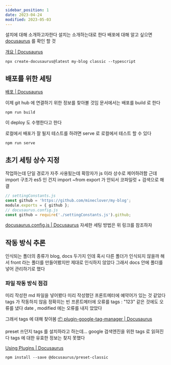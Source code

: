 ```yaml
---
sidebar_position: 1
date: 2023-04-24
modified: 2023-05-03
---
```


설치에 대해 소개하고자한다 설치는 소개하는대로 한다
배포에 대해 알고 싶으면 [docusaurus](../docusaurus) 를 확인 할 것

[개요 | Docusaurus](https://docusaurus.io/ko/docs)

```
npx create-docusaurus@latest my-blog classic --typescript
```

## 배포를 위한 세팅

[배포 | Docusaurus](https://docusaurus.io/ko/docs/deployment)

이제 git hub 에 연결하기 위한 정보를 찾아볼 것임
문서에서는 배포를 build 로 한다

```
npm run build
```

이 deploy 도 수행한다고 한다

로컬에서 배포가 잘 될지 테스트를 하려면 serve 로 로컬에서 테스트 할 수 있다

```
npm run serve
```

## 초기 세팅 상수 지정

작업하는데 단일 경로가 자주 사용됬는데 확장자가 js 이라 상수로 제어하려함
근데 import 구조가 es5 인 건지 import ~from export 가 안되서 코파일럿 + 검색으로 해결

```js
// settingConstants.js
const github = 'https://github.com/mineclover/my-blog';
module.exports = { github };
// docusaurus.config.js
const github = require('./settingConstants.js').github;
```

[docusaurus.config.js | Docusaurus](https://docusaurus.io/docs/api/docusaurus-config#onBrokenLinks)
자세한 세팅 방법은 위 링크를 참조하자

## 작동 방식 추론

인식되는 폴더의 종류가 blog, docs 두가지 인데
혹시 다른 폴더가 인식되지 않을까 해서 front 라는 폴더를 만들어봤지만 제대로 인식하지 않았다
그래서 docs 안에 폴더를 넣어 관리하기로 했다

### 파일 작동 방식 점검

미리 작성한 md 파일을 넣어봤다
미리 작성했던 프론트메터에 예약어가 있는 것 같았다 tags 가 작동하지 않음
정확히는 빈 프론트메터에 오류를
tags : "123" 같은 것에도 오류를 냈다
date , modified 에는 오류를 내지 았았다

그래서 tags 에 대해 찾아봄
[📦 plugin-google-tag-manager | Docusaurus](https://docusaurus.io/docs/api/plugins/@docusaurus/plugin-google-tag-manager)

preset 쓰던지 tags 를 설치하라고 하는데... google 검색엔진을 위한 tags 로 읽혀진다
tags 에 대한 유효한 정보는 찾지 못했다

[Using Plugins | Docusaurus](https://docusaurus.io/docs/using-plugins#docusauruspreset-classic)

```
npm install --save @docusaurus/preset-classic
```

